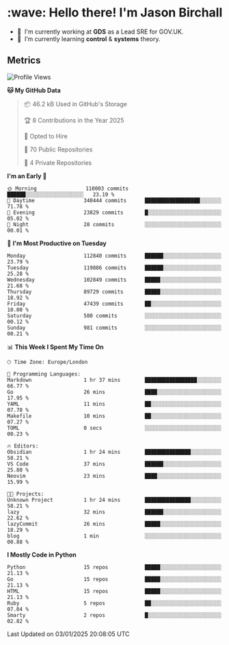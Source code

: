 <h1 align="left" id="jason-title">:wave: Hello there! I'm Jason Birchall</h1>

- :office: &nbsp;I'm currently working at **GDS** as a Lead SRE for GOV.UK.
- :seedling: &nbsp;I’m currently learning **control** & **systems** theory.

<h2>Metrics</h2>

<!--START_SECTION:waka-->
![Profile Views](http://img.shields.io/badge/Profile%20Views-5-blue)

**🐱 My GitHub Data** 

> 📦 46.2 kB Used in GitHub's Storage 
 > 
> 🏆 8 Contributions in the Year 2025
 > 
> 💼 Opted to Hire
 > 
> 📜 70 Public Repositories 
 > 
> 🔑 4 Private Repositories 
 > 
**I'm an Early 🐤** 

```text
🌞 Morning                110003 commits      ██████░░░░░░░░░░░░░░░░░░░   23.19 % 
🌆 Daytime                340444 commits      ██████████████████░░░░░░░   71.78 % 
🌃 Evening                23829 commits       █░░░░░░░░░░░░░░░░░░░░░░░░   05.02 % 
🌙 Night                  28 commits          ░░░░░░░░░░░░░░░░░░░░░░░░░   00.01 % 
```
📅 **I'm Most Productive on Tuesday** 

```text
Monday                   112840 commits      ██████░░░░░░░░░░░░░░░░░░░   23.79 % 
Tuesday                  119886 commits      ██████░░░░░░░░░░░░░░░░░░░   25.28 % 
Wednesday                102849 commits      █████░░░░░░░░░░░░░░░░░░░░   21.68 % 
Thursday                 89729 commits       █████░░░░░░░░░░░░░░░░░░░░   18.92 % 
Friday                   47439 commits       ██░░░░░░░░░░░░░░░░░░░░░░░   10.00 % 
Saturday                 580 commits         ░░░░░░░░░░░░░░░░░░░░░░░░░   00.12 % 
Sunday                   981 commits         ░░░░░░░░░░░░░░░░░░░░░░░░░   00.21 % 
```


📊 **This Week I Spent My Time On** 

```text
🕑︎ Time Zone: Europe/London

💬 Programming Languages: 
Markdown                 1 hr 37 mins        █████████████████░░░░░░░░   66.77 % 
Go                       26 mins             ████░░░░░░░░░░░░░░░░░░░░░   17.95 % 
YAML                     11 mins             ██░░░░░░░░░░░░░░░░░░░░░░░   07.78 % 
Makefile                 10 mins             ██░░░░░░░░░░░░░░░░░░░░░░░   07.27 % 
TOML                     0 secs              ░░░░░░░░░░░░░░░░░░░░░░░░░   00.23 % 

🔥 Editors: 
Obsidian                 1 hr 24 mins        ███████████████░░░░░░░░░░   58.21 % 
VS Code                  37 mins             ██████░░░░░░░░░░░░░░░░░░░   25.80 % 
Neovim                   23 mins             ████░░░░░░░░░░░░░░░░░░░░░   15.99 % 

🐱‍💻 Projects: 
Unknown Project          1 hr 24 mins        ███████████████░░░░░░░░░░   58.21 % 
lazy                     32 mins             ██████░░░░░░░░░░░░░░░░░░░   22.62 % 
lazyCommit               26 mins             █████░░░░░░░░░░░░░░░░░░░░   18.29 % 
blog                     1 min               ░░░░░░░░░░░░░░░░░░░░░░░░░   00.88 % 
```

**I Mostly Code in Python** 

```text
Python                   15 repos            █████░░░░░░░░░░░░░░░░░░░░   21.13 % 
Go                       15 repos            █████░░░░░░░░░░░░░░░░░░░░   21.13 % 
HTML                     15 repos            █████░░░░░░░░░░░░░░░░░░░░   21.13 % 
Ruby                     5 repos             ██░░░░░░░░░░░░░░░░░░░░░░░   07.04 % 
Smarty                   2 repos             █░░░░░░░░░░░░░░░░░░░░░░░░   02.82 % 
```




 Last Updated on 03/01/2025 20:08:05 UTC
<!--END_SECTION:waka-->

<!-- links -->

[issues page]: https://github.com/jasonBirchall/jasonBirchall/issues "jasonBirchall/issues"
